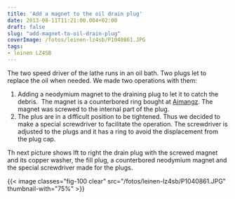 ```yaml
---
title: 'Add a magnet to the oil drain plug'
date: 2013-08-11T11:21:00.004+02:00
draft: false
slug: "add-magnet-to-oil-drain-plug"
coverImage: /fotos/leinen-lz4sb/P1040861.JPG
tags: 
- leinen LZ4SB
---
```



The two speed driver of the lathe runs in an oil bath. Two plugs let to replace the oil when needed. We made two operations with them:  


1.  Adding a neodymium magnet to the draining plug to let it to catch the debris.  The magnet is a counterbored ring bought at [Aimangz](https://www.aimangz.es/). The magnet was screwed to the internal part of the plug.
2.  The plus are in a difficult position to be tightened. Thus we decided to make a special screwdriver to facilitate the operation. The screwdriver is adjusted to the plugs and it has a ring to avoid the displacement from the plug cap.


Th next picture shows lft to right the drain plug with the screwed magnet and its copper washer, the fill plug, a counterbored neodymium magnet and the special screwdriver made for the plugs.  
  


{{< image classes="fig-100 clear"  src="/fotos/leinen-lz4sb/P1040861.JPG" thumbnail-with="75%" >}}